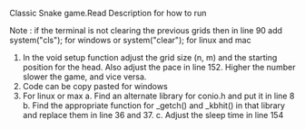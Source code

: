 Classic Snake game.Read Description for how to run

Note : if the terminal is not clearing the previous grids then in line 90 add system("cls"); for windows or system("clear"); for linux and mac
1. In the void setup function adjust the grid size (n, m) and the starting position for the head. Also adjust the pace in line 152. Higher the number slower the game, and vice versa.
2. Code can be copy pasted for windows
3. For linux or max
    a. Find an alternate library for conio.h and put it in line 8
    b. Find the appropriate function for _getch() and _kbhit() in that library and replace them in line 36 and 37.
    c. Adjust the sleep time in line 154
